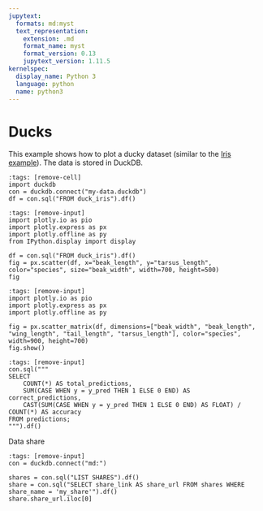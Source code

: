```yaml
---
jupytext:
  formats: md:myst
  text_representation:
    extension: .md
    format_name: myst
    format_version: 0.13
    jupytext_version: 1.11.5
kernelspec:
  display_name: Python 3
  language: python
  name: python3
---
```


# Ducks

This example shows how to plot a ducky dataset (similar to the [Iris example](https://jupyterbook.org/en/stable/interactive/interactive.html#plotly)). The data is stored in DuckDB.

```{code-cell}
:tags: [remove-cell]
import duckdb
con = duckdb.connect("my-data.duckdb")
df = con.sql("FROM duck_iris").df()
```

```{code-cell}
:tags: [remove-input]
import plotly.io as pio
import plotly.express as px
import plotly.offline as py
from IPython.display import display

df = con.sql("FROM duck_iris").df()
fig = px.scatter(df, x="beak_length", y="tarsus_length", color="species", size="beak_width", width=700, height=500)
fig
```

```{code-cell}
:tags: [remove-input]
import plotly.io as pio
import plotly.express as px
import plotly.offline as py

fig = px.scatter_matrix(df, dimensions=["beak_width", "beak_length", "wing_length", "tail_length", "tarsus_length"], color="species", width=900, height=700)
fig.show()
```

```{code-cell}
:tags: [remove-input]
con.sql("""
SELECT
    COUNT(*) AS total_predictions,
    SUM(CASE WHEN y = y_pred THEN 1 ELSE 0 END) AS correct_predictions,
    CAST(SUM(CASE WHEN y = y_pred THEN 1 ELSE 0 END) AS FLOAT) / COUNT(*) AS accuracy
FROM predictions;
""").df()
```

Data share

```{code-cell}
:tags: [remove-input]
con = duckdb.connect("md:")

shares = con.sql("LIST SHARES").df()
share = con.sql("SELECT share_link AS share_url FROM shares WHERE share_name = 'my_share'").df()
share.share_url.iloc[0]
```
